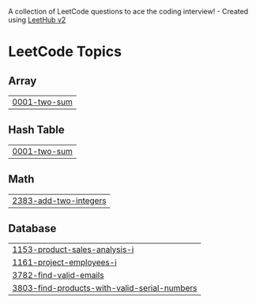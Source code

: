 A collection of LeetCode questions to ace the coding interview! - Created using [LeetHub v2](https://github.com/arunbhardwaj/LeetHub-2.0)
<!---LeetCode Topics Start-->
# LeetCode Topics
## Array
|  |
| ------- |
| [0001-two-sum](https://github.com/Jothi-Sri-K/Leetcode/tree/master/0001-two-sum) |
## Hash Table
|  |
| ------- |
| [0001-two-sum](https://github.com/Jothi-Sri-K/Leetcode/tree/master/0001-two-sum) |
## Math
|  |
| ------- |
| [2383-add-two-integers](https://github.com/Jothi-Sri-K/Leetcode/tree/master/2383-add-two-integers) |
## Database
|  |
| ------- |
| [1153-product-sales-analysis-i](https://github.com/Jothi-Sri-K/Leetcode/tree/master/1153-product-sales-analysis-i) |
| [1161-project-employees-i](https://github.com/Jothi-Sri-K/Leetcode/tree/master/1161-project-employees-i) |
| [3782-find-valid-emails](https://github.com/Jothi-Sri-K/Leetcode/tree/master/3782-find-valid-emails) |
| [3803-find-products-with-valid-serial-numbers](https://github.com/Jothi-Sri-K/Leetcode/tree/master/3803-find-products-with-valid-serial-numbers) |
<!---LeetCode Topics End-->